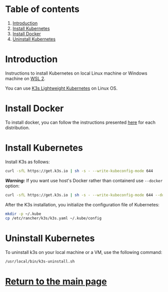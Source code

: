 # Table of contents

1. [Introduction](#introduction)
2. [Install Kubernetes](#install-kubernetes)
3. [Install Docker](#install-docker)
4. [Uninstall Kubernetes](#uninstall-kubernetes)

# Introduction

Instructions to install Kubernetes on local Linux machine or Windows machine on [WSL 2](wsl2.md).

You can use [K3s Lightweight Kubernetes](https://rancher.com/docs/k3s/latest/en/) on Linux OS.

# Install Docker

To install docker, you can follow the instructions presented [here](https://docs.docker.com/engine/install/) for each
distribution.

# Install Kubernetes

Install K3s as follows:

```bash
curl -sfL https://get.k3s.io | sh -s - --write-kubeconfig-mode 644
```

***Warning:*** If you want use host's Docker rather than containerd use `--docker` option:

```bash
curl -sfL https://get.k3s.io | sh -s - --write-kubeconfig-mode 644 --docker
```

After the K3s installation, you initialize the configuration file of Kubernetes:

```bash
mkdir -p ~/.kube
cp /etc/rancher/k3s/k3s.yaml ~/.kube/config
```

# Uninstall Kubernetes 

To uninstall k3s on your local machine or a VM, use the following command:

```bash
/usr/local/bin/k3s-uninstall.sh
```

# [Return to the main page](../../../README.md#armonik-deployments)
